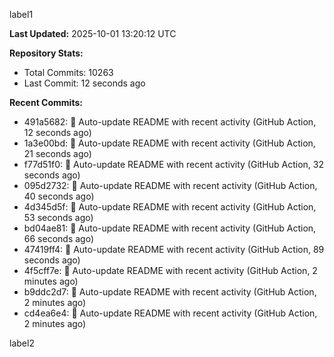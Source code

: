 
label1 
<!-- ACTIVITY_START -->
**Last Updated:** 2025-10-01 13:20:12 UTC

**Repository Stats:**
- Total Commits: 10263
- Last Commit: 12 seconds ago

**Recent Commits:**
- 491a5682: 🤖 Auto-update README with recent activity (GitHub Action, 12 seconds ago)
- 1a3e00bd: 🤖 Auto-update README with recent activity (GitHub Action, 21 seconds ago)
- f77d51f0: 🤖 Auto-update README with recent activity (GitHub Action, 32 seconds ago)
- 095d2732: 🤖 Auto-update README with recent activity (GitHub Action, 40 seconds ago)
- 4d345d5f: 🤖 Auto-update README with recent activity (GitHub Action, 53 seconds ago)
- bd04ae81: 🤖 Auto-update README with recent activity (GitHub Action, 66 seconds ago)
- 47419ff4: 🤖 Auto-update README with recent activity (GitHub Action, 89 seconds ago)
- 4f5cff7e: 🤖 Auto-update README with recent activity (GitHub Action, 2 minutes ago)
- b9ddc2d7: 🤖 Auto-update README with recent activity (GitHub Action, 2 minutes ago)
- cd4ea6e4: 🤖 Auto-update README with recent activity (GitHub Action, 2 minutes ago)
<!-- ACTIVITY_END -->

label2
